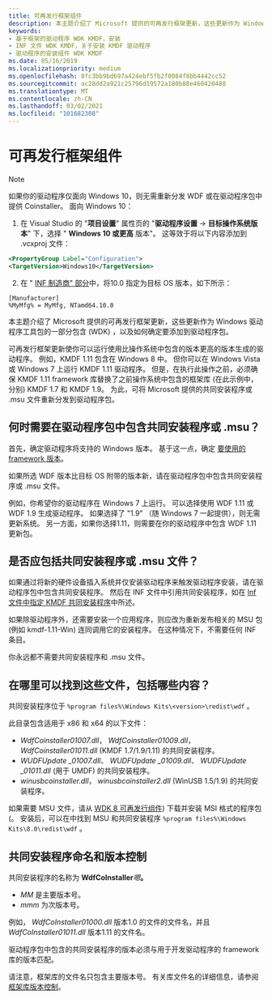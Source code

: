```yaml
---
title: 可再发行框架组件
description: 本主题介绍了 Microsoft 提供的可再发行框架更新，这些更新作为 Windows 驱动程序工具包的一部分包含在 Windows 8.1 (WDK) ，以及如何确定要添加到驱动程序包中的文件。
keywords:
- 基于框架的驱动程序 WDK KMDF，安装
- INF 文件 WDK KMDF，关于安装 KMDF 驱动程序
- 驱动程序的安装组件 WDK KMDF
ms.date: 05/16/2019
ms.localizationpriority: medium
ms.openlocfilehash: 8fc3bb9bd697a424ebf5fb2f0084f8bb4442cc52
ms.sourcegitcommit: ac28dd2a921c25796d19572a180b88e460420488
ms.translationtype: MT
ms.contentlocale: zh-CN
ms.lasthandoff: 03/02/2021
ms.locfileid: "101682308"
---
```

# <a name="redistributable-framework-components"></a>可再发行框架组件

> [!NOTE]
> 如果你的驱动程序仅面向 Windows 10，则无需重新分发 WDF 或在驱动程序包中提供 Coinstaller。 面向 Windows 10：
>1. 在 Visual Studio 的 "**项目设置**" 属性页的 "**驱动程序设置**  ->  **目标操作系统版本**" 下，选择 " **Windows 10 或更高** 版本"。  这等效于将以下内容添加到 .vcxproj 文件： 
>```xml
><PropertyGroup Label="Configuration">
><TargetVersion>Windows10</TargetVersion>
>```
>2. 在 " [INF 制造商" 部分](/windows-hardware/drivers/install/inf-manufacturer-section)中，将10.0 指定为目标 OS 版本，如下所示：
>```inf
>[Manufacturer]
>%MyMfg% = MyMfg, NTamd64.10.0
>```

本主题介绍了 Microsoft 提供的可再发行框架更新，这些更新作为 Windows 驱动程序工具包的一部分包含 (WDK) ，以及如何确定要添加到驱动程序包。

可再发行框架更新使你可以运行使用比操作系统中包含的版本更高的版本生成的驱动程序。 例如，KMDF 1.11 包含在 Windows 8 中。 但你可以在 Windows Vista 或 Windows 7 上运行 KMDF 1.11 驱动程序。 但是，在执行此操作之前，必须确保 KMDF 1.11 framework 库替换了之前操作系统中包含的框架库 (在此示例中，分别) KMDF 1.7 和 KMDF 1.9。 为此，可将 Microsoft 提供的共同安装程序或 .msu 文件重新分发到驱动程序包。

## <a name="when-do-i-need-to-include-a-co-installer-or-msu-in-my-driver-package"></a>何时需要在驱动程序包中包含共同安装程序或 .msu？

首先，确定驱动程序将支持的 Windows 版本。  基于这一点，确定 [要使用的 framework 版本](building-and-loading-a-kmdf-driver.md#which-framework-version-should-i-use)。

如果所选 WDF 版本比目标 OS 附带的版本新，请在驱动程序包中包含共同安装程序或 .msu 文件。

例如，你希望你的驱动程序在 Windows 7 上运行。  可以选择使用 WDF 1.11 或 WDF 1.9 生成驱动程序。 如果选择了 "1.9" （随 Windows 7 一起提供），则无需更新系统。 另一方面，如果你选择1.11，则需要在你的驱动程序中包含 WDF 1.11 更新包。

## <a name="should-i-include-the-co-installer-or-the-msu-file"></a>是否应包括共同安装程序或 .msu 文件？

如果通过将新的硬件设备插入系统并仅安装驱动程序来触发驱动程序安装，请在驱动程序包中包含共同安装程序。 然后在 INF 文件中引用共同安装程序，如在 [Inf 文件中指定 KMDF 共同安装程序](installing-the-framework-s-co-installer.md)中所述。

如果除驱动程序外，还需要安装一个应用程序，则应改为重新发布相关的 MSU 包 (例如 kmdf-1.11-Win) 连同调用它的安装程序。
在这种情况下，不需要任何 INF 条目。

你永远都不需要共同安装程序和 .msu 文件。


## <a name="where-can-i-find-these-files-and-whats-included"></a>在哪里可以找到这些文件，包括哪些内容？

共同安装程序位于 `%program files%\Windows Kits\<version>\redist\wdf` 。

此目录包含适用于 x86 和 x64 的以下文件：

-   *WdfCoinstaller01007.dll*， *WdfCoinstaller01009.dll*， *WdfCoinstaller01011.dll* (KMDF 1.7/1.9/1.11) 的共同安装程序。
-   *WUDFUpdate \_01007.dll*、 *WUDFUpdate \_01009.dll*、 *WUDFUpdate \_01011.dll* (用于 UMDF) 的共同安装程序。
-   *winusbcoinstaller.dll*， *winusbcoinstaller2.dll* (WinUSB 1.5/1.9) 的共同安装程序。

如果需要 MSU 文件，请从 [WDK 8 可再发行组件](https://go.microsoft.com/fwlink/p/?LinkID=253170)) 下载并安装 MSI 格式的程序包 (。
安装后，可以在中找到 MSU 和共同安装程序 `%program files%\Windows Kits\8.0\redist\wdf` 。

## <a name="co-installer-naming-and-versioning"></a>共同安装程序命名和版本控制

共同安装程序的名称为 **WdfCoInstaller**<em>嗯</em>**。**

-   *MM* 是主要版本号。
-   *mmm* 为次版本号。

例如， *WdfCoInstaller01000.dll* 版本1.0 的文件的文件名，并且 *WdfCoInstaller01011.dll* 版本1.11 的文件名。

驱动程序包中包含的共同安装程序的版本必须与用于开发驱动程序的 framework 库的版本匹配。

请注意，框架库的文件名只包含主要版本号。 有关库文件名的详细信息，请参阅 [框架库版本控制](framework-library-versioning.md)。
